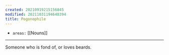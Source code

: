 ```yaml
---
created: 20210919215156845
modified: 20211031194648394
title: Pogonophile
---
```


- `areas:` [[Nouns]]

---

Someone who is fond of, or loves beards.
